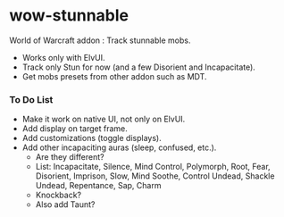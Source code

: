 # wow-stunnable

World of Warcraft addon : Track stunnable mobs.

- Works only with ElvUI.
- Track only Stun for now (and a few Disorient and Incapacitate).
- Get mobs presets from other addon such as MDT.

### To Do List

- Make it work on native UI, not only on ElvUI.
- Add display on target frame.
- Add customizations (toggle displays).
- Add other incapaciting auras (sleep, confused, etc.).
  - Are they different?
  - List: Incapacitate, Silence, Mind Control, Polymorph, Root, Fear, Disorient, Imprison, Slow, Mind Soothe, Control Undead, Shackle Undead, Repentance, Sap, Charm
  - Knockback?
  - Also add Taunt?